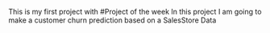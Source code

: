 This is my first project with #Project of the week
In this project I am going to make a customer churn prediction based on a SalesStore Data
